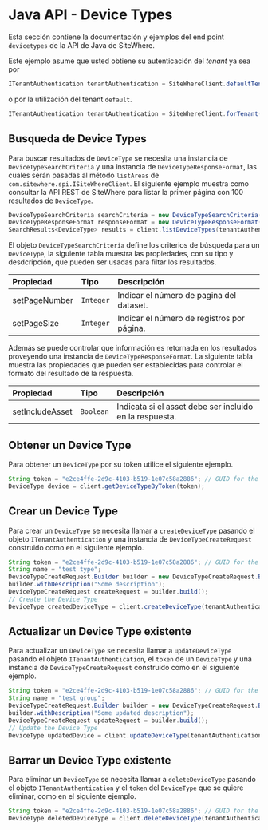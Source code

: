 # Java API - Device Types

<Seo/>

Esta sección contiene la documentación y ejemplos del end point `devicetypes` de la API de Java de SiteWhere.

Este ejemplo asume que usted obtiene su autenticación del _tenant_ ya sea por

```java
ITenantAuthentication tenantAuthentication = SiteWhereClient.defaultTenant();
```

o por la utilización del tenant `default`.

```java
ITenantAuthentication tenantAuthentication = SiteWhereClient.forTenant("token", "auth");
```

## Busqueda de Device Types

Para buscar resultados de `DeviceType` se necesita una instancia de `DeviceTypeSearchCriteria` y una instancia de `DeviceTypeResponseFormat`,
las cuales serán pasadas al método `listAreas` de `com.sitewhere.spi.ISiteWhereClient`. El siguiente ejemplo muestra
como consultar la API REST de SiteWhere para listar la primer página con 100 resultados de `DeviceType`.

```java
DeviceTypeSearchCriteria searchCriteria = new DeviceTypeSearchCriteria(1, 100);
DeviceTypeResponseFormat responseFormat = new DeviceTypeResponseFormat();
SearchResults<DeviceType> results = client.listDeviceTypes(tenantAuthentication, searchCriteria, responseFormat);
```

El objeto `DeviceTypeSearchCriteria` define los criterios de búsqueda para un `DeviceType`, la siguiente tabla
muestra las propiedades, con su tipo y desdcripción, que pueden ser usadas para filtar los resultados.

| Propiedad     | Tipo      | Descripción                                |
| :------------ | :-------- | :----------------------------------------- |
| setPageNumber | `Integer` | Indicar el número de pagina del dataset.   |
| setPageSize   | `Integer` | Indicar el número de registros por página. |

Además se puede controlar que información es retornada en los resultados proveyendo una instancia de
`DeviceTypeResponseFormat`. La siguiente tabla muestra las propiedades que pueden ser establecidas para controlar
el formato del resultado de la respuesta.

| Propiedad       | Tipo      | Descripción                                             |
| :-------------- | :-------- | :------------------------------------------------------ |
| setIncludeAsset | `Boolean` | Indicata si el asset debe ser incluido en la respuesta. |

## Obtener un Device Type

Para obtener un `DeviceType` por su token utilice el siguiente ejemplo.

```java
String token = "e2ce4ffe-2d9c-4103-b519-1e07c58a2886"; // GUID for the DeviceType
DeviceType device = client.getDeviceTypeByToken(token);
```

## Crear un Device Type

Para crear un `DeviceType` se necesita llamar a `createDeviceType` pasando el objeto `ITenantAuthentication` y una
instancia de `DeviceTypeCreateRequest` construido como en el siguiente ejemplo.

```java
String token = "e2ce4ffe-2d9c-4103-b519-1e07c58a2886"; // GUID for the Device Type
String name = "test type";
DeviceTypeCreateRequest.Builder builder = new DeviceTypeCreateRequest.Builder(token, name);
builder.withDescription("Some description");
DeviceTypeCreateRequest createRequest = builder.build();
// Create the Device Type
DeviceType createdDeviceType = client.createDeviceType(tenantAuthentication, createRequest);
```

## Actualizar un Device Type existente

Para actualizar un `DeviceType` se necesita llamar a `updateDeviceType` pasando el objeto `ITenantAuthentication`,
el `token` de un `DeviceType` y una instancia de `DeviceTypeCreateRequest` construido como en el siguiente ejemplo.

```java
String token = "e2ce4ffe-2d9c-4103-b519-1e07c58a2886"; // GUID for the Device Type
String name = "test group";
DeviceTypeCreateRequest.Builder builder = new DeviceTypeCreateRequest.Builder(token, name);
builder.withDescription("Some updated description");
DeviceTypeCreateRequest updateRequest = builder.build();
// Update the Device Type
DeviceType updatedDevice = client.updateDeviceType(tenantAuthentication, token, updateRequest);
```

## Barrar un Device Type existente

Para eliminar un `DeviceType` se necesita llamar a `deleteDeviceType` pasando el objeto `ITenantAuthentication` y el
`token` del `DeviceType` que se quiere eliminar, como en el siguiente ejemplo.

```java
String token = "e2ce4ffe-2d9c-4103-b519-1e07c58a2886"; // GUID for the Device Type
DeviceType deletedDeviceType = client.deleteDeviceType(tenantAuthentication, token);
```
